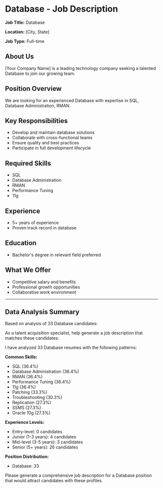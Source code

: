 # Database - Job Description

**Job Title:** Database

**Location:** [City, State]

**Job Type:** Full-time

## About Us

[Your Company Name] is a leading technology company seeking a talented Database to join our growing team.

## Position Overview

We are looking for an experienced Database with expertise in SQL, Database Administration, RMAN.

## Key Responsibilities

- Develop and maintain database solutions
- Collaborate with cross-functional teams
- Ensure quality and best practices
- Participate in full development lifecycle

## Required Skills

- SQL
- Database Administration
- RMAN
- Performance Tuning
- 11g

## Experience

- 5+ years of experience
- Proven track record in database

## Education

- Bachelor's degree in relevant field preferred

## What We Offer

- Competitive salary and benefits
- Professional growth opportunities
- Collaborative work environment

---

## Data Analysis Summary

Based on analysis of 33 Database candidates:

As a talent acquisition specialist, help generate a job description that matches these candidates:

I have analyzed 33 Database resumes with the following patterns:

**Common Skills:**
- SQL (36.4%)
- Database Administration (36.4%)
- RMAN (36.4%)
- Performance Tuning (36.4%)
- 11g (36.4%)
- Patching (33.3%)
- Troubleshooting (30.3%)
- Replication (27.3%)
- SSMS (27.3%)
- Oracle 10g (27.3%)

**Experience Levels:**
- Entry-level: 0 candidates
- Junior (1-3 years): 4 candidates
- Mid-level (3-5 years): 3 candidates
- Senior (5+ years): 26 candidates

**Position Distribution:**
- Database: 33

Please generate a comprehensive job description for a Database position that would attract candidates with these profiles.
